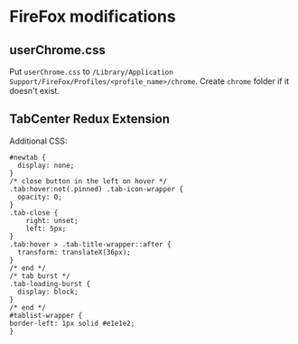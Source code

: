# FireFox modifications

## userChrome.css
Put `userChrome.css` to `/Library/Application Support/FireFox/Profiles/<profile_name>/chrome`. Create `chrome` folder if it doesn't exist.

## TabCenter Redux Extension
Additional CSS:  
```
#newtab {
  display: none;
}
/* close button in the left on hover */
.tab:hover:not(.pinned) .tab-icon-wrapper {
  opacity: 0;
}
.tab-close {
    right: unset;
    left: 5px;
}
.tab:hover > .tab-title-wrapper::after {
  transform: translateX(36px);
}
/* end */
/* tab burst */
.tab-loading-burst {
  display: block;
}
/* end */
#tablist-wrapper {
border-left: 1px solid #e1e1e2;
}
```

